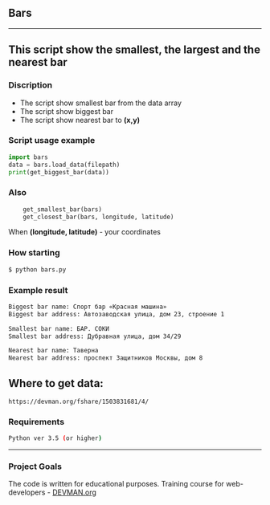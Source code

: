 ## Bars

---
This script show the smallest, the largest and the nearest bar
---

### Discription
+ The script show smallest bar from the data array
+ The script show biggest bar
+ The script show nearest bar to **(x,y)**

### Script usage example
```python
import bars
data = bars.load_data(filepath)
print(get_biggest_bar(data))
```
### Also
```python
    get_smallest_bar(bars)
    get_closest_bar(bars, longitude, latitude)
```
When **(longitude, latitude)** - your coordinates


### How starting
```bash
$ python bars.py
```
### Example result
```bash
Biggest bar name: Спорт бар «Красная машина»
Biggest bar address: Автозаводская улица, дом 23, строение 1

Smallest bar name: БАР. СОКИ
Smallest bar address: Дубравная улица, дом 34/29

Nearest bar name: Таверна
Nearest bar address: проспект Защитников Москвы, дом 8

```
##  Where to get data:
    https://devman.org/fshare/1503831681/4/

### Requirements
```bash
Python ver 3.5 (or higher)
```

---

### Project Goals

The code is written for educational purposes. Training course for web-developers - [DEVMAN.org](https://devman.org)
